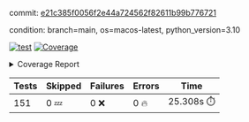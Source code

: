 commit: [e21c385f0056f2e44a724562f82611b99b776721](https://github.com/rcmdnk/homebrew-file/tree/e21c385f0056f2e44a724562f82611b99b776721)

condition: branch=main, os=macos-latest, python_version=3.10

[![test](https://github.com/rcmdnk/homebrew-file/actions/workflows/test.yml/badge.svg)](https://github.com/rcmdnk/homebrew-file/actions/runs/13104374539)
<a href="https://github.com/rcmdnk/homebrew-file/blob/e21c385f0056f2e44a724562f82611b99b776721/README.md"><img alt="Coverage" src="https://img.shields.io/badge/Coverage-0%25-red.svg" /></a><details><summary>Coverage Report </summary><table><tr><th>File</th><th>Stmts</th><th>Miss</th><th>Cover</th><th>Missing</th></tr><tbody><tr><td colspan="5"><b>src/brew_file</b></td></tr><tr><td>&nbsp; &nbsp;<a href="https://github.com/rcmdnk/homebrew-file/blob/e21c385f0056f2e44a724562f82611b99b776721/src/brew_file/__init__.py">\_\_init\_\_.py</a></td><td>3</td><td>3</td><td>0%</td><td><a href="https://github.com/rcmdnk/homebrew-file/blob/e21c385f0056f2e44a724562f82611b99b776721/src/brew_file/__init__.py#L1-L4">1&ndash;4</a></td></tr><tr><td>&nbsp; &nbsp;<a href="https://github.com/rcmdnk/homebrew-file/blob/e21c385f0056f2e44a724562f82611b99b776721/src/brew_file/brew_file.py">brew_file.py</a></td><td>1232</td><td>1232</td><td>0%</td><td><a href="https://github.com/rcmdnk/homebrew-file/blob/e21c385f0056f2e44a724562f82611b99b776721/src/brew_file/brew_file.py#L1-L2297">1&ndash;2297</a></td></tr><tr><td>&nbsp; &nbsp;<a href="https://github.com/rcmdnk/homebrew-file/blob/e21c385f0056f2e44a724562f82611b99b776721/src/brew_file/brew_helper.py">brew_helper.py</a></td><td>222</td><td>222</td><td>0%</td><td><a href="https://github.com/rcmdnk/homebrew-file/blob/e21c385f0056f2e44a724562f82611b99b776721/src/brew_file/brew_helper.py#L1-L373">1&ndash;373</a></td></tr><tr><td>&nbsp; &nbsp;<a href="https://github.com/rcmdnk/homebrew-file/blob/e21c385f0056f2e44a724562f82611b99b776721/src/brew_file/brew_info.py">brew_info.py</a></td><td>393</td><td>393</td><td>0%</td><td><a href="https://github.com/rcmdnk/homebrew-file/blob/e21c385f0056f2e44a724562f82611b99b776721/src/brew_file/brew_info.py#L1-L600">1&ndash;600</a></td></tr><tr><td>&nbsp; &nbsp;<a href="https://github.com/rcmdnk/homebrew-file/blob/e21c385f0056f2e44a724562f82611b99b776721/src/brew_file/info.py">info.py</a></td><td>11</td><td>11</td><td>0%</td><td><a href="https://github.com/rcmdnk/homebrew-file/blob/e21c385f0056f2e44a724562f82611b99b776721/src/brew_file/info.py#L1-L17">1&ndash;17</a></td></tr><tr><td>&nbsp; &nbsp;<a href="https://github.com/rcmdnk/homebrew-file/blob/e21c385f0056f2e44a724562f82611b99b776721/src/brew_file/main.py">main.py</a></td><td>166</td><td>166</td><td>0%</td><td><a href="https://github.com/rcmdnk/homebrew-file/blob/e21c385f0056f2e44a724562f82611b99b776721/src/brew_file/main.py#L1-L667">1&ndash;667</a></td></tr><tr><td>&nbsp; &nbsp;<a href="https://github.com/rcmdnk/homebrew-file/blob/e21c385f0056f2e44a724562f82611b99b776721/src/brew_file/utils.py">utils.py</a></td><td>70</td><td>70</td><td>0%</td><td><a href="https://github.com/rcmdnk/homebrew-file/blob/e21c385f0056f2e44a724562f82611b99b776721/src/brew_file/utils.py#L1-L134">1&ndash;134</a></td></tr><tr><td><b>TOTAL</b></td><td><b>2097</b></td><td><b>2097</b></td><td><b>0%</b></td><td>&nbsp;</td></tr></tbody></table></details>

| Tests | Skipped | Failures | Errors | Time |
| ----- | ------- | -------- | -------- | ------------------ |
| 151 | 0 :zzz: | 0 :x: | 0 :fire: | 25.308s :stopwatch: |

